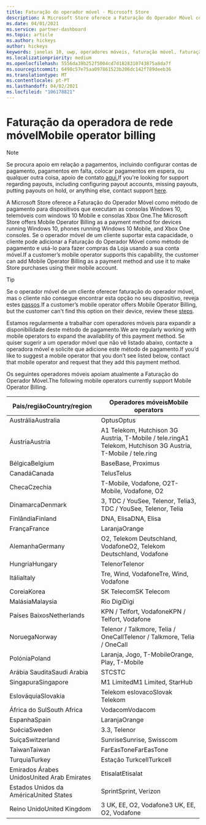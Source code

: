 ```yaml
---
title: Faturação do operador móvel - Microsoft Store
description: A Microsoft Store oferece a Faturação do Operador Móvel como um método de pagamento para operadores móveis que suportam esta capacidade.
ms.date: 04/01/2021
ms.service: partner-dashboard
ms.topic: article
ms.author: hickeys
author: hickeys
keywords: janelas 10, uwp, operadores móveis, faturação móvel, faturação do operador móvel
ms.localizationpriority: medium
ms.openlocfilehash: 5556da39b252f5004cd7d1828310743875a8da7f
ms.sourcegitcommit: 6498c57e75aa097861523b206dc142f789deeb36
ms.translationtype: MT
ms.contentlocale: pt-PT
ms.lasthandoff: 04/02/2021
ms.locfileid: "106178821"
---
```

# <a name="mobile-operator-billing"></a><span data-ttu-id="3ac59-104">Faturação da operadora de rede móvel</span><span class="sxs-lookup"><span data-stu-id="3ac59-104">Mobile operator billing</span></span>

> [!NOTE]
> <span data-ttu-id="3ac59-105">Se procura apoio em relação a pagamentos, incluindo configurar contas de pagamento, pagamentos em falta, colocar pagamentos em espera, ou qualquer outra coisa, apoio de contato [aqui.](https://developer.microsoft.com/windows/support)</span><span class="sxs-lookup"><span data-stu-id="3ac59-105">If you're looking for support regarding payouts, including configuring payout accounts, missing payouts, putting payouts on hold, or anything else, contact support [here](https://developer.microsoft.com/windows/support).</span></span>

<span data-ttu-id="3ac59-106">A Microsoft Store oferece a Faturação do Operador Móvel como método de pagamento para dispositivos que executam as consolas Windows 10, telemóveis com windows 10 Mobile e consolas Xbox One.</span><span class="sxs-lookup"><span data-stu-id="3ac59-106">The Microsoft Store offers Mobile Operator Billing as a payment method for devices running Windows 10, phones running Windows 10 Mobile, and Xbox One consoles.</span></span> <span data-ttu-id="3ac59-107">Se o operador móvel de um cliente suportar esta capacidade, o cliente pode adicionar a Faturação do Operador Móvel como método de pagamento e usá-lo para fazer compras da Loja usando a sua conta móvel.</span><span class="sxs-lookup"><span data-stu-id="3ac59-107">If a customer’s mobile operator supports this capability, the customer can add Mobile Operator Billing as a payment method and use it to make Store purchases using their mobile account.</span></span>

> [!TIP]
>  <span data-ttu-id="3ac59-108">Se o operador móvel de um cliente oferecer faturação do operador móvel, mas o cliente não consegue encontrar esta opção no seu dispositivo, reveja estes [passos](https://support.microsoft.com/instantanswers/b25d6dd6-fb8b-3710-1e13-4d30eb01b51f).</span><span class="sxs-lookup"><span data-stu-id="3ac59-108">If a customer’s mobile operator offers Mobile Operator Billing, but the customer can't find this option on their device, review these [steps](https://support.microsoft.com/instantanswers/b25d6dd6-fb8b-3710-1e13-4d30eb01b51f).</span></span>

<span data-ttu-id="3ac59-109">Estamos regularmente a trabalhar com operadores móveis para expandir a disponibilidade deste método de pagamento.</span><span class="sxs-lookup"><span data-stu-id="3ac59-109">We are regularly working with mobile operators to expand the availability of this payment method.</span></span> <span data-ttu-id="3ac59-110">Se quiser sugerir a um operador móvel que não vê listado abaixo, contacte a operadora móvel e solicite que adicione este método de pagamento.</span><span class="sxs-lookup"><span data-stu-id="3ac59-110">If you’d like to suggest a mobile operator that you don’t see listed below, contact that mobile operator and request that they add this payment method.</span></span>

<span data-ttu-id="3ac59-111">Os seguintes operadores móveis apoiam atualmente a Faturação do Operador Móvel.</span><span class="sxs-lookup"><span data-stu-id="3ac59-111">The following mobile operators currently support Mobile Operator Billing.</span></span>

| <span data-ttu-id="3ac59-112">Pais/região</span><span class="sxs-lookup"><span data-stu-id="3ac59-112">Country/region</span></span>       | <span data-ttu-id="3ac59-113">Operadores móveis</span><span class="sxs-lookup"><span data-stu-id="3ac59-113">Mobile operators</span></span>                                        |
|----------------------|---------------------------------------------------------|
| <span data-ttu-id="3ac59-114">Austrália</span><span class="sxs-lookup"><span data-stu-id="3ac59-114">Australia</span></span>            | <span data-ttu-id="3ac59-115">Optus</span><span class="sxs-lookup"><span data-stu-id="3ac59-115">Optus</span></span>                                                   |
| <span data-ttu-id="3ac59-116">Áustria</span><span class="sxs-lookup"><span data-stu-id="3ac59-116">Austria</span></span>              | <span data-ttu-id="3ac59-117">A1 Telekom, Hutchison 3G Austria, T-Mobile / tele.ring</span><span class="sxs-lookup"><span data-stu-id="3ac59-117">A1 Telekom, Hutchison 3G Austria, T-Mobile / tele.ring</span></span>  |
| <span data-ttu-id="3ac59-118">Bélgica</span><span class="sxs-lookup"><span data-stu-id="3ac59-118">Belgium</span></span>              | <span data-ttu-id="3ac59-119">Base</span><span class="sxs-lookup"><span data-stu-id="3ac59-119">Base, Proximus</span></span>                                          |
| <span data-ttu-id="3ac59-120">Canadá</span><span class="sxs-lookup"><span data-stu-id="3ac59-120">Canada</span></span>               | <span data-ttu-id="3ac59-121">Telus</span><span class="sxs-lookup"><span data-stu-id="3ac59-121">Telus</span></span>                                                   |
| <span data-ttu-id="3ac59-122">Checa</span><span class="sxs-lookup"><span data-stu-id="3ac59-122">Czechia</span></span>              | <span data-ttu-id="3ac59-123">T-Mobile, Vodafone, O2</span><span class="sxs-lookup"><span data-stu-id="3ac59-123">T-Mobile, Vodafone, O2</span></span>                                  |
| <span data-ttu-id="3ac59-124">Dinamarca</span><span class="sxs-lookup"><span data-stu-id="3ac59-124">Denmark</span></span>              | <span data-ttu-id="3ac59-125">3, TDC / YouSee, Telenor, Telia</span><span class="sxs-lookup"><span data-stu-id="3ac59-125">3, TDC / YouSee, Telenor, Telia</span></span>                         |
| <span data-ttu-id="3ac59-126">Finlândia</span><span class="sxs-lookup"><span data-stu-id="3ac59-126">Finland</span></span>              | <span data-ttu-id="3ac59-127">DNA, Elisa</span><span class="sxs-lookup"><span data-stu-id="3ac59-127">DNA, Elisa</span></span>                                              |
| <span data-ttu-id="3ac59-128">França</span><span class="sxs-lookup"><span data-stu-id="3ac59-128">France</span></span>               | <span data-ttu-id="3ac59-129">Laranja</span><span class="sxs-lookup"><span data-stu-id="3ac59-129">Orange</span></span>                                                  |
| <span data-ttu-id="3ac59-130">Alemanha</span><span class="sxs-lookup"><span data-stu-id="3ac59-130">Germany</span></span>              | <span data-ttu-id="3ac59-131">O2, Telekom Deutschland, Vodafone</span><span class="sxs-lookup"><span data-stu-id="3ac59-131">O2, Telekom Deutschland, Vodafone</span></span>                       |
| <span data-ttu-id="3ac59-132">Hungria</span><span class="sxs-lookup"><span data-stu-id="3ac59-132">Hungary</span></span>              | <span data-ttu-id="3ac59-133">Telenor</span><span class="sxs-lookup"><span data-stu-id="3ac59-133">Telenor</span></span>                                                 |
| <span data-ttu-id="3ac59-134">Itália</span><span class="sxs-lookup"><span data-stu-id="3ac59-134">Italy</span></span>                | <span data-ttu-id="3ac59-135">Tre, Wind, Vodafone</span><span class="sxs-lookup"><span data-stu-id="3ac59-135">Tre, Wind, Vodafone</span></span>                                     |
| <span data-ttu-id="3ac59-136">Coreia</span><span class="sxs-lookup"><span data-stu-id="3ac59-136">Korea</span></span>                | <span data-ttu-id="3ac59-137">SK Telecom</span><span class="sxs-lookup"><span data-stu-id="3ac59-137">SK Telecom</span></span>                                              |
| <span data-ttu-id="3ac59-138">Malásia</span><span class="sxs-lookup"><span data-stu-id="3ac59-138">Malaysia</span></span>             | <span data-ttu-id="3ac59-139">Rio Digi</span><span class="sxs-lookup"><span data-stu-id="3ac59-139">Digi</span></span>                                                    |
| <span data-ttu-id="3ac59-140">Países Baixos</span><span class="sxs-lookup"><span data-stu-id="3ac59-140">Netherlands</span></span>          | <span data-ttu-id="3ac59-141">KPN / Telfort, Vodafone</span><span class="sxs-lookup"><span data-stu-id="3ac59-141">KPN / Telfort, Vodafone</span></span>                                 |
| <span data-ttu-id="3ac59-142">Noruega</span><span class="sxs-lookup"><span data-stu-id="3ac59-142">Norway</span></span>               | <span data-ttu-id="3ac59-143">Telenor / Talkmore, Telia / OneCall</span><span class="sxs-lookup"><span data-stu-id="3ac59-143">Telenor / Talkmore, Telia / OneCall</span></span>                     |
| <span data-ttu-id="3ac59-144">Polónia</span><span class="sxs-lookup"><span data-stu-id="3ac59-144">Poland</span></span>               | <span data-ttu-id="3ac59-145">Laranja, Jogo, T-Mobile</span><span class="sxs-lookup"><span data-stu-id="3ac59-145">Orange, Play, T-Mobile</span></span>                                  |
| <span data-ttu-id="3ac59-146">Arábia Saudita</span><span class="sxs-lookup"><span data-stu-id="3ac59-146">Saudi Arabia</span></span>         | <span data-ttu-id="3ac59-147">STC</span><span class="sxs-lookup"><span data-stu-id="3ac59-147">STC</span></span>                                                     |
| <span data-ttu-id="3ac59-148">Singapura</span><span class="sxs-lookup"><span data-stu-id="3ac59-148">Singapore</span></span>            | <span data-ttu-id="3ac59-149">M1 Limited</span><span class="sxs-lookup"><span data-stu-id="3ac59-149">M1 Limited, StarHub</span></span>                                     |
| <span data-ttu-id="3ac59-150">Eslováquia</span><span class="sxs-lookup"><span data-stu-id="3ac59-150">Slovakia</span></span>             | <span data-ttu-id="3ac59-151">Telekom eslovaco</span><span class="sxs-lookup"><span data-stu-id="3ac59-151">Slovak Telekom</span></span>                                          |
| <span data-ttu-id="3ac59-152">África do Sul</span><span class="sxs-lookup"><span data-stu-id="3ac59-152">South Africa</span></span>         | <span data-ttu-id="3ac59-153">Vodacom</span><span class="sxs-lookup"><span data-stu-id="3ac59-153">Vodacom</span></span>                                                 |
| <span data-ttu-id="3ac59-154">Espanha</span><span class="sxs-lookup"><span data-stu-id="3ac59-154">Spain</span></span>                | <span data-ttu-id="3ac59-155">Laranja</span><span class="sxs-lookup"><span data-stu-id="3ac59-155">Orange</span></span>                                                  |
| <span data-ttu-id="3ac59-156">Suécia</span><span class="sxs-lookup"><span data-stu-id="3ac59-156">Sweden</span></span>               | <span data-ttu-id="3ac59-157">3.</span><span class="sxs-lookup"><span data-stu-id="3ac59-157">3, Telenor</span></span>                                              |
| <span data-ttu-id="3ac59-158">Suíça</span><span class="sxs-lookup"><span data-stu-id="3ac59-158">Switzerland</span></span>          | <span data-ttu-id="3ac59-159">Sunrise</span><span class="sxs-lookup"><span data-stu-id="3ac59-159">Sunrise, Swisscom</span></span>                                       |
| <span data-ttu-id="3ac59-160">Taiwan</span><span class="sxs-lookup"><span data-stu-id="3ac59-160">Taiwan</span></span>               | <span data-ttu-id="3ac59-161">FarEasTone</span><span class="sxs-lookup"><span data-stu-id="3ac59-161">FarEasTone</span></span>                                              |
| <span data-ttu-id="3ac59-162">Turquia</span><span class="sxs-lookup"><span data-stu-id="3ac59-162">Turkey</span></span>               | <span data-ttu-id="3ac59-163">Estação Turkcell</span><span class="sxs-lookup"><span data-stu-id="3ac59-163">Turkcell</span></span>                                                |
| <span data-ttu-id="3ac59-164">Emirados Árabes Unidos</span><span class="sxs-lookup"><span data-stu-id="3ac59-164">United Arab Emirates</span></span> | <span data-ttu-id="3ac59-165">Etisalat</span><span class="sxs-lookup"><span data-stu-id="3ac59-165">Etisalat</span></span>                                                |
| <span data-ttu-id="3ac59-166">Estados Unidos da América</span><span class="sxs-lookup"><span data-stu-id="3ac59-166">United States</span></span>        | <span data-ttu-id="3ac59-167">Sprint</span><span class="sxs-lookup"><span data-stu-id="3ac59-167">Sprint, Verizon</span></span>                                         |
| <span data-ttu-id="3ac59-168">Reino Unido</span><span class="sxs-lookup"><span data-stu-id="3ac59-168">United Kingdom</span></span>       | <span data-ttu-id="3ac59-169">3 UK, EE, O2, Vodafone</span><span class="sxs-lookup"><span data-stu-id="3ac59-169">3 UK, EE, O2, Vodafone</span></span>                                 |
